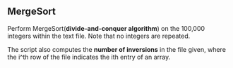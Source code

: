 MergeSort
-----------------
Perform MergeSort(**divide-and-conquer algorithm**) on the 100,000 integers within the text file. Note that no integers are repeated. 

The script also computes the **number of inversions** in the file given,
where the i^th row of the file indicates the ith entry of an array.
